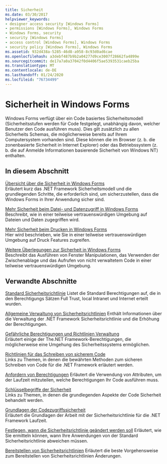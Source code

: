 ```yaml
---
title: Sicherheit
ms.date: 03/30/2017
helpviewer_keywords:
- designer access security [Windows Forms]
- permissions [Windows Forms], Windows Forms
- Windows Forms, security
- security [Windows Forms]
- access control [Windows Forms], Windows Forms
- security policy [Windows Forms], Windows Forms
ms.assetid: 932d438a-5285-46d8-a958-8c93d0ad6cae
ms.openlocfilehash: a3debf487b9b2a04277d9ce3007f28662fa4899e
ms.sourcegitcommit: de17a7a0a37042f0d4406f5ae5393531caeb25ba
ms.translationtype: MT
ms.contentlocale: de-DE
ms.lasthandoff: 01/24/2020
ms.locfileid: "76734499"
---
```

# <a name="windows-forms-security"></a>Sicherheit in Windows Forms
Windows Forms verfügt über ein Code basiertes Sicherheitsmodell (Sicherheitsstufen werden für Code festgelegt, unabhängig davon, welcher Benutzer den Code ausführen muss). Dies gilt zusätzlich zu allen Sicherheits Schemas, die möglicherweise bereits auf Ihrem Computersystem vorhanden sind. Diese können die im Browser (z. b. die zonenbasierte Sicherheit in Internet Explorer) oder das Betriebssystem (z. b. die auf Anmelde Informationen basierende Sicherheit von Windows NT) enthalten.  
  
## <a name="in-this-section"></a>In diesem Abschnitt  
 [Übersicht über die Sicherheit in Windows Forms](security-in-windows-forms-overview.md)  
 Erläutert kurz das .NET Framework Sicherheitsmodell und die grundlegenden Schritte, die erforderlich sind, um sicherzustellen, dass die Windows Forms in Ihrer Anwendung sicher sind.  
  
 [Mehr Sicherheit beim Datei- und Datenzugriff in Windows Forms](more-secure-file-and-data-access-in-windows-forms.md)  
 Beschreibt, wie in einer teilweise vertrauenswürdigen Umgebung auf Dateien und Daten zugegriffen wird.  
  
 [Mehr Sicherheit beim Drucken in Windows Forms](more-secure-printing-in-windows-forms.md)  
 Hier wird beschrieben, wie Sie in einer teilweise vertrauenswürdigen Umgebung auf Druck Features zugreifen.  
  
 [Weitere Überlegungen zur Sicherheit in Windows Forms](additional-security-considerations-in-windows-forms.md)  
 Beschreibt das Ausführen von Fenster Manipulationen, das Verwenden der Zwischenablage und das Aufrufen von nicht verwaltetem Code in einer teilweise vertrauenswürdigen Umgebung.  
  
## <a name="related-sections"></a>Verwandte Abschnitte  
 [Standard Sicherheitsrichtlinie](https://docs.microsoft.com/previous-versions/dotnet/netframework-4.0/03kwzyfc(v=vs.100))  
 Listet die Standard Berechtigungen auf, die in den Berechtigungs Sätzen Full Trust, local Intranet und Internet erteilt wurden.  
  
 [Allgemeine Verwaltung von Sicherheitsrichtlinien](https://docs.microsoft.com/previous-versions/dotnet/netframework-4.0/ed5htz45(v=vs.100))  
 Enthält Informationen über die Verwaltung der .NET Framework Sicherheitsrichtlinie und die Erhöhung der Berechtigungen.  
  
 [Gefährliche Berechtigungen und Richtlinien Verwaltung](../misc/dangerous-permissions-and-policy-administration.md)  
 Erläutert einige der The.NET Framework-Berechtigungen, die möglicherweise eine Umgehung des Sicherheitssystems ermöglichen.  
  
 [Richtlinien für das Schreiben von sicherem Code](../../standard/security/secure-coding-guidelines.md)  
 Links zu Themen, in denen die bewährten Methoden zum sicheren Schreiben von Code für die .NET Framework erläutert werden.  
  
 [Anfordern von Berechtigungen](https://docs.microsoft.com/previous-versions/dotnet/netframework-4.0/yd267cce(v=vs.100))  
 Erläutert die Verwendung von Attributen, um der Laufzeit mitzuteilen, welche Berechtigungen Ihr Code ausführen muss.  
  
 [Schlüsselbegriffe der Sicherheit](../../standard/security/key-security-concepts.md)  
 Links zu Themen, in denen die grundlegenden Aspekte der Code Sicherheit behandelt werden.  
  
 [Grundlagen der Codezugriffssicherheit](../misc/code-access-security-basics.md)  
 Erläutert die Grundlagen der Arbeit mit der Sicherheitsrichtlinie für die .NET Framework Laufzeit.  
  
 [Festlegen, wann die Sicherheitsrichtlinie geändert werden soll](https://docs.microsoft.com/previous-versions/dotnet/netframework-4.0/xky659fc(v=vs.100))  
 Erläutert, wie Sie ermitteln können, wann Ihre Anwendungen von der Standard Sicherheitsrichtlinie abweichen müssen.  
  
 [Bereitstellen von Sicherheitsrichtlinien](https://docs.microsoft.com/previous-versions/dotnet/netframework-4.0/13wcxx6y(v=vs.100))  
 Erläutert die beste Vorgehensweise zum Bereitstellen von Sicherheitsrichtlinien Änderungen.
